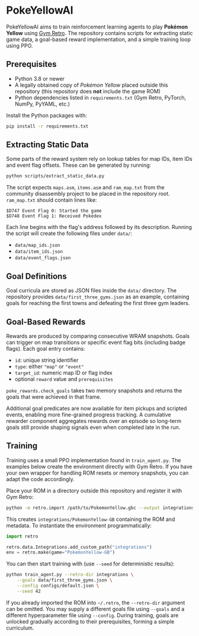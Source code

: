 # PokeYellowAI

PokeYellowAI aims to train reinforcement learning agents to play **Pokémon Yellow** using [Gym Retro](https://github.com/openai/retro).  The repository contains scripts for extracting static game data, a goal-based reward implementation, and a simple training loop using PPO.

## Prerequisites

- Python 3.8 or newer
- A legally obtained copy of *Pokémon Yellow* placed outside this repository
  (this repository does **not** include the game ROM)
- Python dependencies listed in `requirements.txt` (Gym Retro, PyTorch, NumPy,
  PyYAML, etc.)

Install the Python packages with:

```bash
pip install -r requirements.txt
```

## Extracting Static Data

Some parts of the reward system rely on lookup tables for map IDs, item IDs and event flag offsets.  These can be generated by running:

```bash
python scripts/extract_static_data.py
```

The script expects `maps.asm`, `items.asm` and `ram_map.txt` from the community disassembly project to be placed in the repository root.  `ram_map.txt` should contain lines like:

```
$D747 Event Flag 0: Started the game
$D748 Event Flag 1: Received Pokédex
```

Each line begins with the flag's address followed by its description.  Running the script will create the following files under `data/`:

- `data/map_ids.json`
- `data/item_ids.json`
- `data/event_flags.json`

## Goal Definitions

Goal curricula are stored as JSON files inside the `data/` directory.  The repository provides `data/first_three_gyms.json` as an example, containing goals for reaching the first towns and defeating the first three gym leaders.

## Goal-Based Rewards

Rewards are produced by comparing consecutive WRAM snapshots.  Goals can trigger on map transitions or specific event flag bits (including badge flags).  Each goal entry contains:

- `id`: unique string identifier
- `type`: either `"map"` or `"event"`
- `target_id`: numeric map ID or flag index
- optional `reward` value and `prerequisites`

`poke_rewards.check_goals` takes two memory snapshots and returns the goals that were achieved in that frame.

Additional goal predicates are now available for item pickups and scripted events,
enabling more fine-grained progress tracking. A cumulative rewarder component
aggregates rewards over an episode so long-term goals still provide shaping
signals even when completed late in the run.

## Training

Training uses a small PPO implementation found in `train_agent.py`. The
examples below create the environment directly with Gym Retro. If you have
your own wrapper for handling ROM resets or memory snapshots, you can adapt the
code accordingly.

Place your ROM in a directory outside this repository and register it with Gym
Retro:

```bash
python -m retro.import /path/to/PokemonYellow.gbc --output integrations
```

This creates `integrations/PokemonYellow-GB` containing the ROM and metadata.
To instantiate the environment programmatically:

```python
import retro

retro.data.Integrations.add_custom_path("integrations")
env = retro.make(game="PokemonYellow-GB")
```

You can then start training with (use `--seed` for deterministic results):

```bash
python train_agent.py --retro-dir integrations \
    --goals data/first_three_gyms.json \
    --config configs/default.json \
    --seed 42
```

If you already imported the ROM into `~/.retro`, the `--retro-dir` argument can
be omitted. You may supply a different goals file using `--goals` and a
different hyperparameter file using `--config`. During training, goals are
unlocked gradually according to their prerequisites, forming a simple
curriculum.

